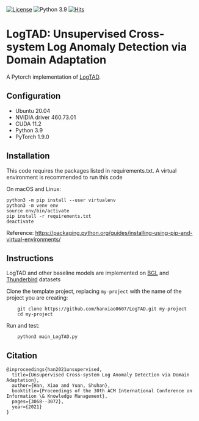 [![License](https://img.shields.io/badge/License-MIT-red.svg)](https://github.com/hanxiao0607/LogTAD/blob/main/LICENSE)
![Python 3.9](https://img.shields.io/badge/python-3.9-blue.svg)
[![Hits](https://hits.seeyoufarm.com/api/count/incr/badge.svg?url=https%3A%2F%2Fgithub.com%2Fhanxiao0607%2FLogTAD&count_bg=%2379C83D&title_bg=%23555555&icon=&icon_color=%23E7E7E7&title=hits&edge_flat=false)](https://hits.seeyoufarm.com)

# LogTAD: Unsupervised Cross-system Log Anomaly Detection via Domain Adaptation
A Pytorch implementation of [LogTAD](https://dl.acm.org/doi/abs/10.1145/3459637.3482209).

## Configuration
- Ubuntu 20.04
- NVIDIA driver 460.73.01 
- CUDA 11.2
- Python 3.9
- PyTorch 1.9.0

## Installation
This code requires the packages listed in requirements.txt.
A virtual environment is recommended to run this code

On macOS and Linux:  
```
python3 -m pip install --user virtualenv
python3 -m venv env
source env/bin/activate
pip install -r requirements.txt
deactivate
```
Reference: https://packaging.python.org/guides/installing-using-pip-and-virtual-environments/

## Instructions
LogTAD and other baseline models are implemented on [BGL](https://github.com/logpai/loghub/tree/master/BGL) and [Thunderbird](https://github.com/logpai/loghub/tree/master/Thunderbird) datasets

Clone the template project, replacing ``my-project`` with the name of the project you are creating:

        git clone https://github.com/hanxiao0607/LogTAD.git my-project
        cd my-project

Run and test:

        python3 main_LogTAD.py

## Citation
```
@inproceedings{han2021unsupervised,
  title={Unsupervised Cross-system Log Anomaly Detection via Domain Adaptation},
  author={Han, Xiao and Yuan, Shuhan},
  booktitle={Proceedings of the 30th ACM International Conference on Information \& Knowledge Management},
  pages={3068--3072},
  year={2021}
}
```
